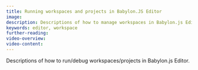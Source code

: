 ```yaml
---
title: Running workspaces and projects in Babylon.JS Editor
image:
description: Descriptions of how to manage workspaces in Babylon.js Editor.
keywords: editor, workspace
further-reading:
video-overview:
video-content:
---
```


Descriptions of how to run/debug workspaces/projects in Babylon.js Editor.

